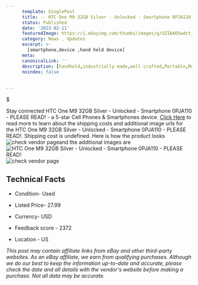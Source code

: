 ```yaml
---
      template: SinglePost
      title: -- HTC One M9 32GB Silver - Unlocked - Smartphone 0PJA110 - PLEASE READ!
      status: Published
      date: '2023-02-11'
      featuredImage: https://i.ebayimg.com/thumbs/images/g/UZIAAOSwdctj4A-i/s-l225.jpg
      category: News , Updates
      excerpt: >-
        [smartphone,device ,hand held device]
      meta:
      canonicalLink: ''
      description: [handheld,industrially made,well crafted,Portable,Mobile,Compact,Convenient,Lightweight,Maneuverable,Man-portable,Miniature,Carriable,Hand-held,Light,Holdable,Transportable,Mobile device,Pocket-sized,On-the-go,Wireless,Cordless,Compact size,Convenient size, smartphone,device ,hand held device]
      noindex: false
      
        
---
```

$

Stay connected HTC One M9 32GB Silver - Unlocked - Smartphone 0PJA110 - PLEASE READ! - a 5-star Cell Phones & Smartphones device. [Click Here](https://www.ebay.com/itm/165924375260?hash=item26a1dd0adc%3Ag%3AUZIAAOSwdctj4A-i&mkevt=1&mkcid=1&mkrid=711-53200-19255-0&campid=%253CePNCampaignId%253E&customid=%253CreferenceId%253E&toolid=10049) to read more to learn about the shipping costs and additional image urls for the HTC One M9 32GB Silver - Unlocked - Smartphone 0PJA110 - PLEASE READ!. Shipping cost is undefined. Here is how the product looks ![check vendor page](https://i.ebayimg.com/thumbs/images/g/UZIAAOSwdctj4A-i/s-l225.jpg)and the additional images are![HTC One M9 32GB Silver - Unlocked - Smartphone 0PJA110 - PLEASE READ!](https://i.ebayimg.com/images/g/UZIAAOSwdctj4A-i/s-l1600.jpg)![check vendor page](https://origin-galleryplus.ebayimg.com/ws/web/165924375260_2_0_1/225x225.jpg,https://origin-galleryplus.ebayimg.com/ws/web/165924375260_3_0_1/225x225.jpg,https://origin-galleryplus.ebayimg.com/ws/web/165924375260_4_0_1/225x225.jpg,https://origin-galleryplus.ebayimg.com/ws/web/165924375260_5_0_1/225x225.jpg,https://origin-galleryplus.ebayimg.com/ws/web/165924375260_6_0_1/225x225.jpg)



 ## Technical Facts 



     
      

 - Condition- Used 


      

 - Listed Price- 27.99 


      

 - Currency- USD 


      

 - Feedback score - 2372 


      

 - Location - US 


      
      

 *_This post may contain affiliate links from eBay and other third-party websites. As an eBay affiliate, we earn from qualifying purchases. Although we do our best to keep the information up-to-date and accurate, please check the date and all details with the vendor's website before making a purchase. Not all data may be accurate._*






